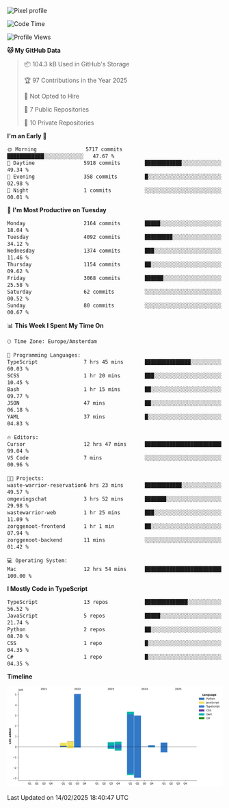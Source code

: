 ![Pixel profile](https://pixel-profile.vercel.app/api/github-stats?username=Atchferox&screen_effect=true&theme=rainbow
)


<!--START_SECTION:waka-->
![Code Time](http://img.shields.io/badge/Code%20Time-527%20hrs%2016%20mins-blue)

![Profile Views](http://img.shields.io/badge/Profile%20Views-0-blue)

**🐱 My GitHub Data** 

> 📦 104.3 kB Used in GitHub's Storage 
 > 
> 🏆 97 Contributions in the Year 2025
 > 
> 🚫 Not Opted to Hire
 > 
> 📜 7 Public Repositories 
 > 
> 🔑 10 Private Repositories 
 > 
**I'm an Early 🐤** 

```text
🌞 Morning                5717 commits        ████████████░░░░░░░░░░░░░   47.67 % 
🌆 Daytime                5918 commits        ████████████░░░░░░░░░░░░░   49.34 % 
🌃 Evening                358 commits         █░░░░░░░░░░░░░░░░░░░░░░░░   02.98 % 
🌙 Night                  1 commits           ░░░░░░░░░░░░░░░░░░░░░░░░░   00.01 % 
```
📅 **I'm Most Productive on Tuesday** 

```text
Monday                   2164 commits        █████░░░░░░░░░░░░░░░░░░░░   18.04 % 
Tuesday                  4092 commits        █████████░░░░░░░░░░░░░░░░   34.12 % 
Wednesday                1374 commits        ███░░░░░░░░░░░░░░░░░░░░░░   11.46 % 
Thursday                 1154 commits        ██░░░░░░░░░░░░░░░░░░░░░░░   09.62 % 
Friday                   3068 commits        ██████░░░░░░░░░░░░░░░░░░░   25.58 % 
Saturday                 62 commits          ░░░░░░░░░░░░░░░░░░░░░░░░░   00.52 % 
Sunday                   80 commits          ░░░░░░░░░░░░░░░░░░░░░░░░░   00.67 % 
```


📊 **This Week I Spent My Time On** 

```text
🕑︎ Time Zone: Europe/Amsterdam

💬 Programming Languages: 
TypeScript               7 hrs 45 mins       ███████████████░░░░░░░░░░   60.03 % 
SCSS                     1 hr 20 mins        ███░░░░░░░░░░░░░░░░░░░░░░   10.45 % 
Bash                     1 hr 15 mins        ██░░░░░░░░░░░░░░░░░░░░░░░   09.77 % 
JSON                     47 mins             ██░░░░░░░░░░░░░░░░░░░░░░░   06.18 % 
YAML                     37 mins             █░░░░░░░░░░░░░░░░░░░░░░░░   04.83 % 

🔥 Editors: 
Cursor                   12 hrs 47 mins      █████████████████████████   99.04 % 
VS Code                  7 mins              ░░░░░░░░░░░░░░░░░░░░░░░░░   00.96 % 

🐱‍💻 Projects: 
waste-warrior-reservation6 hrs 23 mins       ████████████░░░░░░░░░░░░░   49.57 % 
omgevingschat            3 hrs 52 mins       ███████░░░░░░░░░░░░░░░░░░   29.98 % 
wastewarrior-web         1 hr 25 mins        ███░░░░░░░░░░░░░░░░░░░░░░   11.09 % 
zorggenoot-frontend      1 hr 1 min          ██░░░░░░░░░░░░░░░░░░░░░░░   07.94 % 
zorggenoot-backend       11 mins             ░░░░░░░░░░░░░░░░░░░░░░░░░   01.42 % 

💻 Operating System: 
Mac                      12 hrs 54 mins      █████████████████████████   100.00 % 
```

**I Mostly Code in TypeScript** 

```text
TypeScript               13 repos            ██████████████░░░░░░░░░░░   56.52 % 
JavaScript               5 repos             █████░░░░░░░░░░░░░░░░░░░░   21.74 % 
Python                   2 repos             ██░░░░░░░░░░░░░░░░░░░░░░░   08.70 % 
CSS                      1 repo              █░░░░░░░░░░░░░░░░░░░░░░░░   04.35 % 
C#                       1 repo              █░░░░░░░░░░░░░░░░░░░░░░░░   04.35 % 
```



**Timeline**

![Lines of Code chart](https://raw.githubusercontent.com/Atchferox/Atchferox/main/assets/bar_graph.png)


 Last Updated on 14/02/2025 18:40:47 UTC
<!--END_SECTION:waka-->
